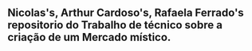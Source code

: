 ## Nicolas's, Arthur Cardoso's, Rafaela Ferrado's repositorio do Trabalho de técnico sobre a criação de um Mercado místico.